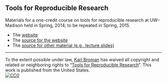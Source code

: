 ## Tools for Reproducible Research

Materials for a one-credit course on tools for reproducible research
at UW&ndash;Madison held in Spring, 2014; to be repeated in Spring,
2015.

- The [website](https://kbroman.org/Tools4RR)
- The [source for the website](https://github.com/kbroman/Tools4RR/tree/gh-pages)
- The [source for other material (e.g., lecture slides)](https://github.com/kbroman/Tools4RR/tree/master)

---

To the extent possible under law,
[Karl Broman](https://github.com/kbroman)
has waived all copyright and related or neighboring rights to
&ldquo;[Tools for Reproducible Research](https://github.com/kbroman/Tools4RR)&rdquo;.
This work is published from the United States.
<br/>
[![CC0](https://i.creativecommons.org/p/zero/1.0/88x31.png)](https://creativecommons.org/publicdomain/zero/1.0/)

